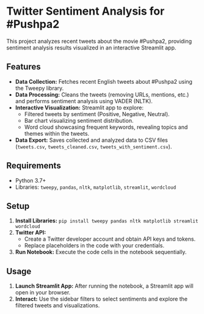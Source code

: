 # Twitter Sentiment Analysis for #Pushpa2

This project analyzes recent tweets about the movie #Pushpa2, providing sentiment analysis results visualized in an interactive Streamlit app.

## Features

- **Data Collection:**  Fetches recent English tweets about #Pushpa2 using the Tweepy library.
- **Data Processing:** Cleans the tweets (removing URLs, mentions, etc.) and performs sentiment analysis using VADER (NLTK).
- **Interactive Visualization:** Streamlit app to explore:
    - Filtered tweets by sentiment (Positive, Negative, Neutral).
    - Bar chart visualizing sentiment distribution.
    - Word cloud showcasing frequent keywords, revealing topics and themes within the tweets.
- **Data Export:** Saves collected and analyzed data to CSV files (`tweets.csv`, `tweets_cleaned.csv`, `tweets_with_sentiment.csv`).

## Requirements

- Python 3.7+
- Libraries: `tweepy`, `pandas`, `nltk`, `matplotlib`, `streamlit`, `wordcloud`

## Setup

1. **Install Libraries:** `pip install tweepy pandas nltk matplotlib streamlit wordcloud`
2. **Twitter API:** 
    - Create a Twitter developer account and obtain API keys and tokens.
    - Replace placeholders in the code with your credentials.
3. **Run Notebook:** Execute the code cells in the notebook sequentially.

## Usage

1. **Launch Streamlit App:** After running the notebook, a Streamlit app will open in your browser.
2. **Interact:** Use the sidebar filters to select sentiments and explore the filtered tweets and visualizations.


